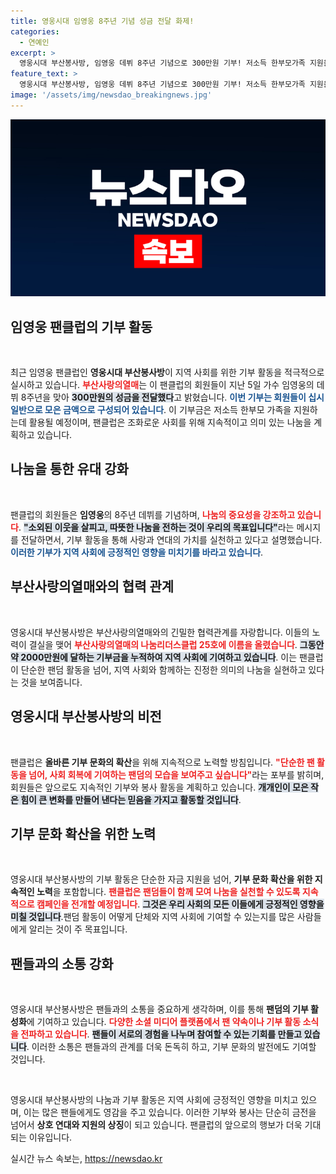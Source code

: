 ```yaml
---
title: 영웅시대 임영웅 8주년 기념 성금 전달 화제!
categories:
  - 연예인
excerpt: >
  영웅시대 부산봉사방, 임영웅 데뷔 8주년 기념으로 300만원 기부! 저소득 한부모가족 지원을 위한 따뜻한 나눔의 발걸음이 시작됐다. 팬들이 만들어가는 기부 문화, 그 의미는?
feature_text: >
  영웅시대 부산봉사방, 임영웅 데뷔 8주년 기념으로 300만원 기부! 저소득 한부모가족 지원을 위한 따뜻한 나눔의 발걸음이 시작됐다. 팬들이 만들어가는 기부 문화, 그 의미는?
image: '/assets/img/newsdao_breakingnews.jpg'
---
```


<p><img src="/assets/img/newsdao_breakingnews.jpg" alt="bookingtag 속보" /></p>

<h2 data-ke-size="size26">임영웅 팬클럽의 기부 활동</h2>

<p data-ke-size="size16">&nbsp;</p>

<p>최근 임영웅 팬클럽인 <b>영웅시대 부산봉사방</b>이 지역 사회를 위한 기부 활동을 적극적으로 실시하고 있습니다. <b><span style="color: #ee2323;">부산사랑의열매</span></b>는 이 팬클럽의 회원들이 지난 5일 가수 임영웅의 데뷔 8주년을 맞아 <b><span style="background-color: #21538527;">300만원의 성금을 전달했다</span></b>고 밝혔습니다. <b><span style="color: #1a5490;">이번 기부는 회원들이 십시일반으로 모은 금액으로 구성되어 있습니다</span></b>. 이 기부금은 저소득 한부모 가족을 지원하는데 활용될 예정이며, 팬클럽은 조화로운 사회를 위해 지속적이고 의미 있는 나눔을 계획하고 있습니다.</p>

<h2 data-ke-size="size26">나눔을 통한 유대 강화</h2>

<p data-ke-size="size16">&nbsp;</p>

<p>팬클럽의 회원들은 <b>임영웅</b>의 8주년 데뷔를 기념하며, <b><span style="color: #ee2323;">나눔의 중요성을 강조하고 있습니다</span></b>. <b><span style="background-color: #21538527;">"소외된 이웃을 살피고, 따뜻한 나눔을 전하는 것이 우리의 목표입니다"</span></b>라는 메시지를 전달하면서, 기부 활동을 통해 사랑과 연대의 가치를 실천하고 있다고 설명했습니다. <b><span style="color: #1a5490;">이러한 기부가 지역 사회에 긍정적인 영향을 미치기를 바라고 있습니다</span></b>.</p>

<h2 data-ke-size="size26">부산사랑의열매와의 협력 관계</h2>

<p data-ke-size="size16">&nbsp;</p>

<p>영웅시대 부산봉사방은 부산사랑의열매와의 긴밀한 협력관계를 자랑합니다. 이들의 노력이 결실을 맺어 <b><span style="color: #ee2323;">부산사랑의열매의 나눔리더스클럽 25호에 이름을 올렸습니다</span></b>. <b><span style="background-color: #21538527;">그동안 약 2000만원에 달하는 기부금을 누적하여 지역 사회에 기여하고 있습니다</span></b>. 이는 팬클럽이 단순한 팬덤 활동을 넘어, 지역 사회와 함께하는 진정한 의미의 나눔을 실현하고 있다는 것을 보여줍니다.</p>

<h2 data-ke-size="size26">영웅시대 부산봉사방의 비전</h2>

<p data-ke-size="size16">&nbsp;</p>

<p>팬클럽은 <b>올바른 기부 문화의 확산</b>을 위해 지속적으로 노력할 방침입니다. <b><span style="color: #ee2323;">"단순한 팬 활동을 넘어, 사회 회복에 기여하는 팬덤의 모습을 보여주고 싶습니다"</span></b>라는 포부를 밝히며, 회원들은 앞으로도 지속적인 기부와 봉사 활동을 계획하고 있습니다. <b><span style="background-color: #21538527;">개개인이 모은 작은 힘이 큰 변화를 만들어 낸다는 믿음을 가지고 활동할 것입니다</span></b>.</p>

<h2 data-ke-size="size26">기부 문화 확산을 위한 노력</h2>

<p data-ke-size="size16">&nbsp;</p>

<p>영웅시대 부산봉사방의 기부 활동은 단순한 자금 지원을 넘어, <b>기부 문화 확산을 위한 지속적인 노력</b>을 포함합니다. <b><span style="color: #ee2323;">팬클럽은 팬덤들이 함께 모여 나눔을 실천할 수 있도록 지속적으로 캠페인을 전개할 예정입니다</span></b>. <b><span style="background-color: #21538527;">그것은 우리 사회의 모든 이들에게 긍정적인 영향을 미칠 것입니다</span></b>.팬덤 활동이 어떻게 단체와 지역 사회에 기여할 수 있는지를 많은 사람들에게 알리는 것이 주 목표입니다.</p>

<h2 data-ke-size="size26">팬들과의 소통 강화</h2>

<p data-ke-size="size16">&nbsp;</p>

<p>영웅시대 부산봉사방은 팬들과의 소통을 중요하게 생각하며, 이를 통해 <b>팬덤의 기부 활성화</b>에 기여하고 있습니다. <b><span style="color: #ee2323;">다양한 소셜 미디어 플랫폼에서 팬 약속이나 기부 활동 소식을 전파하고 있습니다</span></b>. <b><span style="background-color: #21538527;">팬들이 서로의 경험을 나누며 참여할 수 있는 기회를 만들고 있습니다</span></b>. 이러한 소통은 팬들과의 관계를 더욱 돈독히 하고, 기부 문화의 발전에도 기여할 것입니다.</p>

<p data-ke-size="size16">&nbsp;</p>

<p>영웅시대 부산봉사방의 나눔과 기부 활동은 지역 사회에 긍정적인 영향을 미치고 있으며, 이는 많은 팬들에게도 영감을 주고 있습니다. 이러한 기부와 봉사는 단순히 금전을 넘어서 <b>상호 연대와 지원의 상징</b>이 되고 있습니다. 팬클럽의 앞으로의 행보가 더욱 기대되는 이유입니다.</p>
실시간 뉴스 속보는, <a href="https://newsdao.kr" rel="dofollow">https://newsdao.kr</a>


